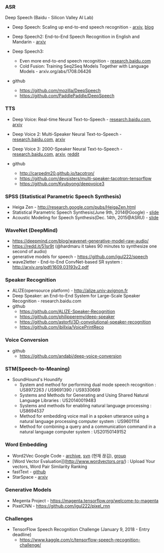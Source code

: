### ASR
Deep Speech (Baidu - Silicon Valley AI Lab)
* Deep Speech: Scaling up end-to-end speech recognition - [arxiv](http://arxiv.org/abs/1412.5567), [blog](https://devblogs.nvidia.com/parallelforall/deep-speech-accurate-speech-recognition-gpu-accelerated-deep-learning/)
* Deep Speech2: End-to-End Speech Recognition in English and Mandarin - [arxiv](http://arxiv.org/abs/1512.02595)
* Deep Speech3: 
  * Even more end-to-end speech recognition - [research.baidu.com](http://research.baidu.com)
  * Cold Fusion: Training Seq2Seq Models Together with Language Models - arxiv.org/abs/1708.06426

* github
  * https://github.com/mozilla/DeepSpeech
  * https://github.com/PaddlePaddle/DeepSpeech


### TTS 
* Deep Voice: Real-time Neural Text-to-Speech - [research.baidu.com](http://research.baidu.com/deep-voice-production-quality-text-speech-system-constructed-entirely-deep-neural-networks/), [arxiv](https://arxiv.org/abs/1702.07825)
* Deep Voice 2: Multi-Speaker Neural Text-to-Speech - [research.baidu.com](http://research.baidu.com/deep-voice-2-multi-speaker-neural-text-speech), [arxiv](https://arxiv.org/abs/1705.08947)
* Deep Voice 3: 2000-Speaker Neural Text-to-Speech - [research.baidu.com](http://research.baidu.com/deep-voice-3-2000-speaker-neural-text-speech/), [arxiv](https://arxiv.org/abs/1710.07654), [reddit](https://www.reddit.com/r/MachineLearning/comments/78goi8/r_deep_voice_3_2000speaker_neural_texttospeech/)

* github 
  * http://carpedm20.github.io/tacotron/
  * https://github.com/devsisters/multi-speaker-tacotron-tensorflow
  * https://github.com/Kyubyong/deepvoice3


###  SPSS (Statistical Parametric Speech Synthesis) 
* Heiga Zen - http://research.google.com/pubs/HeigaZen.html
* Statistical Parametric Speech Synthesis(June 9th, 2014@Google) - [slide](http://static.googleusercontent.com/media/research.google.com/ko//pubs/archive/42624.pdf)
* Acoustic Modeling for Speech Synthesis(Dec. 14th, 2015@ASRU) - [slide](https://static.googleusercontent.com/media/research.google.com/en//pubs/archive/44630.pdf)


### WaveNet (DeepMind) 
* https://deepmind.com/blog/wavenet-generative-model-raw-audio/
* https://redd.it/51sr9t (@hardmaru it takes 90 minutes to synthesize one second of audio) 
* generative models for speech - https://github.com/igul222/speech
* wave2letter - End-to-End ConvNet-based SR system : http://arxiv.org/pdf/1609.03193v2.pdf


### Speaker Recognition
* ALIZE(opensource platform) - http://alize.univ-avignon.fr
* Deep Speaker: an End-to-End System for Large-Scale Speaker Recognition - research.baidu.com
* github
  * https://github.com/ALIZE-Speaker-Recognition
  * https://github.com/philipperemy/deep-speaker
  * https://github.com/astorfi/3D-convolutional-speaker-recognition
  * https://github.com/ibillxia/VoicePrintReco

### Voice Conversion 
* github 
  * https://github.com/andabi/deep-voice-conversion 
  
  
### STM(Speech-to-Meaning)
* SoundHound's Houndify 
  * System and method for performing dual mode speech recognition : US8972263 / US9691390 / US9330669
  * Systems and Methods for Generating and Using Shared Natural Language Libraries : US20140019483
  * Systems and methods for enabling natural language processing : US8694537
  * Method for embedding voice mail in a spoken utterance using a natural language processing computer system : US9601114
  * Method for combining a query and a communication command in a natural language computer system : US20150149152
  

### Word Embedding 
* Word2Vec Google Code - [archive](https://code.google.com/archive/p/word2vec), [svn](http://word2vec.googlecode.com/svn/trunk) (현재 끊김), [group](https://groups.google.com/forum/#!forum/word2vec-toolkit)
* [Word Vector Evaluation]](http://www.wordvectors.org/) : Upload Your vectors, Word Pair Similarity Ranking
* fastText - [github](https://github.com/facebookresearch/fastText)
* StarSpace - [arxiv](https://arxiv.org/abs/1709.03856)


### Generative Models
* Megenta Project - https://magenta.tensorflow.org/welcome-to-magenta
* PixelCNN - https://github.com/igul222/pixel_rnn


### Challenges
* TensorFlow Speech Recognition Challenge  (January 9, 2018 - Entry deadline)
  * https://www.kaggle.com/c/tensorflow-speech-recognition-challenge/

